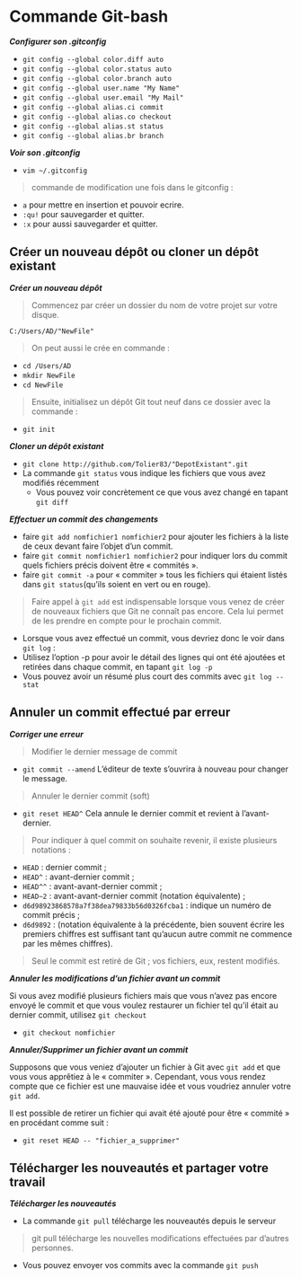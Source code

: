 # Commande Git-bash

_**Configurer son .gitconfig**_

+ `git config --global color.diff auto`
+ `git config --global color.status auto`
+ `git config --global color.branch auto`
+ `git config --global user.name "My Name"`
+ `git config --global user.email "My Mail"`
+ `git config --global alias.ci commit`
+ `git config --global alias.co checkout`
+ `git config --global alias.st status`
+ `git config --global alias.br branch`

_**Voir son .gitconfig**_

+ `vim ~/.gitconfig`

> commande de modification une fois dans le gitconfig :

   +   `a` pour mettre en insertion et pouvoir ecrire.
   +   `:qu!` pour sauvegarder et quitter.
   +   `:x` pour aussi sauvegarder et quitter.

## Créer un nouveau dépôt ou cloner un dépôt existant

_**Créer un nouveau dépôt**_

> Commencez par créer un dossier du nom de votre projet sur votre disque.

`C:/Users/AD/"NewFile"`

> On peut aussi le crée en commande : 

   + `cd /Users/AD`
   + `mkdir NewFile`
   + `cd NewFile`

> Ensuite, initialisez un dépôt Git tout neuf dans ce dossier avec la commande :
   + `git init`

_**Cloner un dépôt existant**_

   +  `git clone http://github.com/Tolier83/"DepotExistant".git`
   +   La commande `git status` vous indique les fichiers que vous avez modifiés récemment 
         + Vous pouvez voir concrètement ce que vous avez changé en tapant `git diff`
         
_**Effectuer un commit des changements**_  

   + faire `git add nomfichier1 nomfichier2` pour ajouter les fichiers à la liste de ceux devant faire l’objet d’un commit.
   + faire `git commit nomfichier1 nomfichier2` pour indiquer lors du commit quels fichiers précis doivent être « commités ».
   + faire `git commit -a` pour « commiter » tous les fichiers qui étaient listés dans `git status`(qu’ils soient en vert ou en rouge).
   
> Faire appel à `git add` est indispensable lorsque vous venez de créer de nouveaux fichiers que Git ne connaît pas encore. Cela lui permet de les prendre en compte pour le prochain commit.
   
   + Lorsque vous avez effectué un commit, vous devriez donc le voir dans `git log` :
   + Utilisez l’option -p pour avoir le détail des lignes qui ont été ajoutées et retirées dans chaque commit, en tapant `git log -p`
   + Vous pouvez avoir un résumé plus court des commits avec `git log --stat`
   
## Annuler un commit effectué par erreur

_**Corriger une erreur**_  

> Modifier le dernier message de commit

   + `git commit --amend` L’éditeur de texte s’ouvrira à nouveau pour changer le message.

> Annuler le dernier commit (soft)

   + `git reset HEAD^` Cela annule le dernier commit et revient à l’avant-dernier.

> Pour indiquer à quel commit on souhaite revenir, il existe plusieurs notations :

   + `HEAD` : dernier commit ;
   + `HEAD^` : avant-dernier commit ;
   + `HEAD^^` : avant-avant-dernier commit ;
   + `HEAD~2` : avant-avant-dernier commit (notation équivalente) ;
   + `d6d98923868578a7f38dea79833b56d0326fcba1` : indique un numéro de commit précis ;
   + `d6d9892` : (notation équivalente à la précédente, bien souvent écrire les premiers chiffres est suffisant tant qu’aucun autre commit ne commence par les mêmes chiffres).

> Seul le commit est retiré de Git ; vos fichiers, eux, restent modifiés.

_**Annuler les modifications d’un fichier avant un commit**_

Si vous avez modifié plusieurs fichiers mais que vous n’avez pas encore envoyé le commit et que vous voulez restaurer un fichier tel qu’il était au dernier commit, utilisez `git checkout`

   + `git checkout nomfichier`

_**Annuler/Supprimer un fichier avant un commit**_

Supposons que vous veniez d’ajouter un fichier à Git avec `git add` et que vous vous apprêtiez à le « commiter ». Cependant, vous vous rendez compte que ce fichier est une mauvaise idée et vous voudriez annuler votre `git add`.

Il est possible de retirer un fichier qui avait été ajouté pour être « commité » en procédant comme suit :
   + `git reset HEAD -- "fichier_a_supprimer"`

## Télécharger les nouveautés et partager votre travail

_**Télécharger les nouveautés**_

   +  La commande `git pull` télécharge les nouveautés depuis le serveur
> git pull télécharge les nouvelles modifications effectuées par d’autres personnes.
   +  Vous pouvez envoyer vos commits avec la commande `git push`
